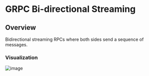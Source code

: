 # GRPC Bi-directional Streaming

## Overview
Bidirectional streaming RPCs where both sides send a sequence of messages.

### Visualization
![image](https://github.com/user-attachments/assets/a58eb351-3636-4c28-8183-571fde18bf23)





